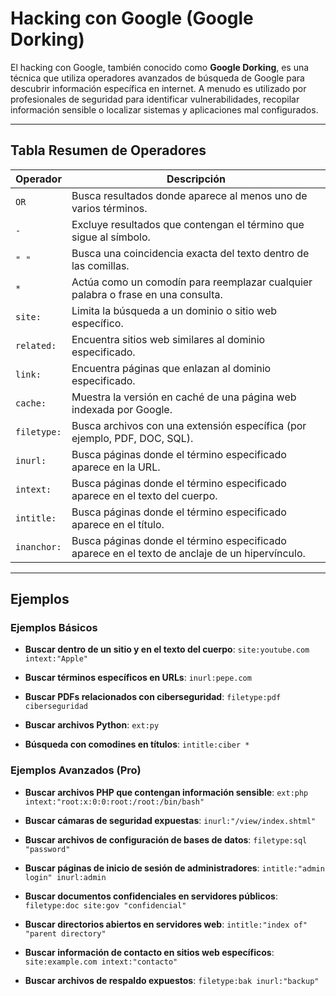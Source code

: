 # Hacking con Google (Google Dorking)

El hacking con Google, también conocido como **Google Dorking**, es una técnica que utiliza operadores avanzados de búsqueda de Google para descubrir información específica en internet. A menudo es utilizado por profesionales de seguridad para identificar vulnerabilidades, recopilar información sensible o localizar sistemas y aplicaciones mal configurados.

---

## Tabla Resumen de Operadores

| Operador      | Descripción                                                                                     |
|---------------|-------------------------------------------------------------------------------------------------|
| `OR`          | Busca resultados donde aparece al menos uno de varios términos.                                 |
| `-`           | Excluye resultados que contengan el término que sigue al símbolo.                               |
| `" "`         | Busca una coincidencia exacta del texto dentro de las comillas.                                 |
| `*`           | Actúa como un comodín para reemplazar cualquier palabra o frase en una consulta.                |
| `site:`       | Limita la búsqueda a un dominio o sitio web específico.                                         |
| `related:`    | Encuentra sitios web similares al dominio especificado.                                         |
| `link:`       | Encuentra páginas que enlazan al dominio especificado.                                          |
| `cache:`      | Muestra la versión en caché de una página web indexada por Google.                              |
| `filetype:`   | Busca archivos con una extensión específica (por ejemplo, PDF, DOC, SQL).                       |
| `inurl:`      | Busca páginas donde el término especificado aparece en la URL.                                  |
| `intext:`     | Busca páginas donde el término especificado aparece en el texto del cuerpo.                     |
| `intitle:`    | Busca páginas donde el término especificado aparece en el título.                               |
| `inanchor:`   | Busca páginas donde el término especificado aparece en el texto de anclaje de un hipervínculo.  |

---

## Ejemplos

### Ejemplos Básicos

- **Buscar dentro de un sitio y en el texto del cuerpo**:
`site:youtube.com intext:"Apple"`

- **Buscar términos específicos en URLs**:
`inurl:pepe.com`

- **Buscar PDFs relacionados con ciberseguridad**:
`filetype:pdf ciberseguridad`

- **Buscar archivos Python**:
`ext:py`

- **Búsqueda con comodines en títulos**:
`intitle:ciber *`

### Ejemplos Avanzados (Pro)

- **Buscar archivos PHP que contengan información sensible**:
`ext:php intext:"root:x:0:0:root:/root:/bin/bash"`

- **Buscar cámaras de seguridad expuestas**:
`inurl:"/view/index.shtml"`

- **Buscar archivos de configuración de bases de datos**:
`filetype:sql "password"`

- **Buscar páginas de inicio de sesión de administradores**:
`intitle:"admin login" inurl:admin`

- **Buscar documentos confidenciales en servidores públicos**:
`filetype:doc site:gov "confidencial"`

- **Buscar directorios abiertos en servidores web**:
`intitle:"index of" "parent directory"`

- **Buscar información de contacto en sitios web específicos**:
`site:example.com intext:"contacto"`

- **Buscar archivos de respaldo expuestos**:
`filetype:bak inurl:"backup"`





